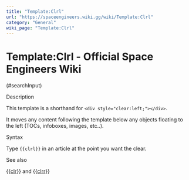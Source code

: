 ```yaml
---
title: "Template:Clrl"
url: "https://spaceengineers.wiki.gg/wiki/Template:Clrl"
category: "General"
wiki_page: "Template:Clrl"
---
```


# Template:Clrl - Official Space Engineers Wiki

(#searchInput)

Description

This template is a shorthand for `<div style="clear:left;"></div>`.

It moves any content following the template below any objects floating to the left (TOCs, infoboxes, images, etc..).

Syntax

Type `{{clrl}}` in an article at the point you want the clear.

See also

{{[clr](https://spaceengineers.wiki.gg/wiki/Template:Clr "Template:Clr")}} and {{[clrr](https://spaceengineers.wiki.gg/wiki/Template:Clrr "Template:Clrr")}}